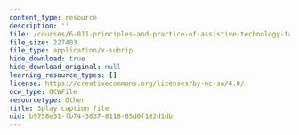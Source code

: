 ```yaml
---
content_type: resource
description: ''
file: /courses/6-811-principles-and-practice-of-assistive-technology-fall-2014/b9758e31fb743837811885d0f182d1db_x18bMLW4eO4.srt
file_size: 227403
file_type: application/x-subrip
hide_download: true
hide_download_original: null
learning_resource_types: []
license: https://creativecommons.org/licenses/by-nc-sa/4.0/
ocw_type: OCWFile
resourcetype: Other
title: 3play caption file
uid: b9758e31-fb74-3837-8118-85d0f182d1db
---
```

